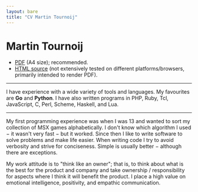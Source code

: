 ```yaml
---
layout: bare
title: "CV Martin Tournoij"
---
```


Martin Tournoij
===============

- <a data-goatcounter-click="click-cv-pdf"  href="CV-MartinTournoij.pdf">PDF</a>
  (A4 size); recommended.
- <a data-goatcounter-click="click-cv-html" href="CV-MartinTournoij.html">HTML source</a>
  (not extensively tested on different platforms/browsers, primarily intended to
  render PDF).

---

I have experience with a wide variety of tools and languages. My favourites are
**Go** and **Python**. I have also written programs in PHP, Ruby, Tcl,
JavaScript, C, Perl, Scheme, Haskell, and Lua.

---

My first programming experience was when I was 13 and wanted to sort my
collection of MSX games alphabetically. I don't know which algorithm I used − it
wasn't very fast − but it worked.
Since then I like to write software to solve problems and make life easier. When
writing code I try to avoid verbosity and strive for conciseness. Simple is
usually better − although there are exceptions.

My work attitude is to "think like an owner"; that is, to think about what is
the best for the product and company and take ownership / responsibility for
aspects where I think it will benefit the product.
I place a high value on emotional intelligence, positivity, and empathic
communication.
